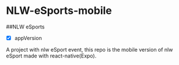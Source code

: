 # NLW-eSports-mobile

##NLW eSports 

- [x] appVersion
 
A project with nlw eSport event, this repo is the mobile version of nlw eSport made with react-native(Expo).
